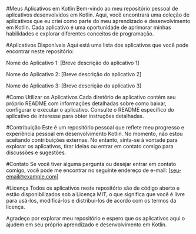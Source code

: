 #Meus Aplicativos em Kotlin
Bem-vindo ao meu repositório pessoal de aplicativos desenvolvidos em Kotlin. Aqui, você encontrará uma coleção de aplicativos que eu criei como parte do meu aprendizado e desenvolvimento em Kotlin. Cada aplicativo é uma oportunidade de aprimorar minhas habilidades e explorar diferentes conceitos de programação.

#Aplicativos Disponíveis
Aqui está uma lista dos aplicativos que você pode encontrar neste repositório:

Nome do Aplicativo 1: [Breve descrição do aplicativo 1]

Nome do Aplicativo 2: [Breve descrição do aplicativo 2]

Nome do Aplicativo 3: [Breve descrição do aplicativo 3]

#Como Utilizar os Aplicativos
Cada diretório de aplicativo contém seu próprio README com informações detalhadas sobre como baixar, configurar e executar o aplicativo. Consulte o README específico do aplicativo de interesse para obter instruções detalhadas.

#Contribuição
Este é um repositório pessoal que reflete meu progresso e experiência pessoal em desenvolvimento Kotlin. No momento, não estou aceitando contribuições externas. No entanto, sinta-se à vontade para explorar os aplicativos, tirar ideias ou entrar em contato comigo para discussões e sugestões.

#Contato
Se você tiver alguma pergunta ou desejar entrar em contato comigo, você pode me encontrar no seguinte endereço de e-mail: [seu-email@example.com]

#Licença
Todos os aplicativos neste repositório são de código aberto e estão disponibilizados sob a Licença MIT, o que significa que você é livre para usá-los, modificá-los e distribuí-los de acordo com os termos da licença.

Agradeço por explorar meu repositório e espero que os aplicativos aqui o ajudem em seu próprio aprendizado e desenvolvimento em Kotlin.

